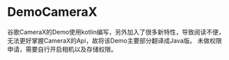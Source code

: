 # DemoCameraX
谷歌CameraX的Demo使用kotlin编写，另外加入了很多新特性，导致阅读不便，无法更好掌握CameraX的Api，故将该Demo主要部分翻译成Java版。
未做权限申请，需要自行开启相机以及存储权限。